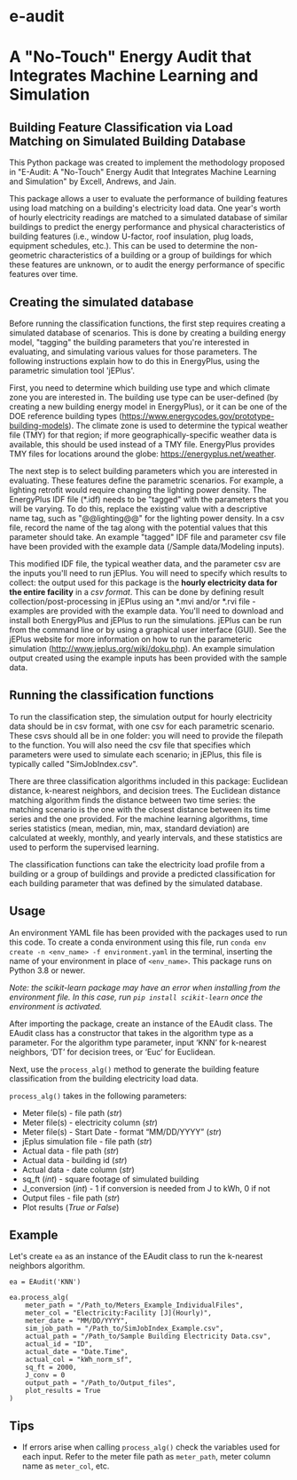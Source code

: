 # e-audit
# A "No-Touch" Energy Audit that Integrates Machine Learning and Simulation
## Building Feature Classification via Load Matching on Simulated Building Database

This Python package was created to implement the methodology proposed in "E-Audit: A "No-Touch" Energy Audit that Integrates Machine Learning and Simulation" by Excell, Andrews, and Jain. 

This package allows a user to evaluate the performance of building features using load matching on a building's electricity load data. One year's worth of hourly electricity readings are matched to a simulated database of similar buildings to predict the energy performance and physical characteristics of building features (i.e., window U-factor, roof insulation, plug loads, equipment schedules, etc.). This can be used to determine the non-geometric characteristics of a building or a group of buildings for which these features are unknown, or to audit the energy performance of specific features over time. 

## Creating the simulated database
Before running the classification functions, the first step requires creating a simulated database of scenarios. This is done by creating a building energy model, "tagging" the building parameters that you're interested in evaluating, and simulating various values for those parameters. The following instructions explain how to do this in EnergyPlus, using the parametric simulation tool 'jEPlus'.

First, you need to determine which building use type and which climate zone you are interested in. The building use type can be user-defined (by creating a new building energy model in EnergyPlus), or it can be one of the DOE reference building types (https://www.energycodes.gov/prototype-building-models). The climate zone is used to determine the typical weather file (TMY) for that region; if more geographically-specific weather data is available, this should be used instead of a TMY file. EnergyPlus provides TMY files for locations around the globe: https://energyplus.net/weather. 

The next step is to select building parameters which you are interested in evaluating. These features define the parametric scenarios. For example, a lighting retrofit would require changing the lighting power density. The EnergyPlus IDF file (*.idf) needs to be "tagged" with the parameters that you will be varying. To do this, replace the existing value with a descriptive name tag, such as "@@lighting@@" for the lighting power density. In a csv file, record the name of the tag along with the potential values that this parameter should take. An example "tagged" IDF file and parameter csv file have been provided with the example data (/Sample data/Modeling inputs). 

This modified IDF file, the typical weather data, and the parameter csv are the inputs you'll need to run jEPlus. You will need to specify which results to collect: the output used for this package is the **hourly electricity data for the entire facility** in a *csv format*. This can be done by defining result collection/post-processing in jEPlus using an *.mvi and/or *.rvi file - examples are provided with the example data. You'll need to download and install both EnergyPlus and jEPlus to run the simulations. jEPlus can be run from the command line or by using a graphical user interface (GUI). See the jEPlus website for more information on how to run the parameteric simulation (http://www.jeplus.org/wiki/doku.php). An example simulation output created using the example inputs has been provided with the sample data. 

## Running the classification functions
To run the classification step, the simulation output for hourly electricity data should be in csv format, with one csv for each parametric scenario. These csvs should all be in one folder: you will need to provide the filepath to the function. You will also need the csv file that specifies which parameters were used to simulate each scenario; in jEPlus, this file is typically called "SimJobIndex.csv". 

There are three classification algorithms included in this package: Euclidean distance, k-nearest neighbors, and decision trees. The Euclidean distance matching algorithm finds the distance between two time series: the matching scenario is the one with the closest distance between its time series and the one provided. For the machine learning algorithms, time series statistics (mean, median, min, max, standard deviation) are calculated at weekly, monthly, and yearly intervals, and these statistics are used to perform the supervised learning. 

The classification functions can take the electricity load profile from a building or a group of buildings and provide a predicted classification for each building parameter that was defined by the simulated database. 

## Usage
An environment YAML file has been provided with the packages used to run this code. To create a conda environment using this file, run `conda env create -n <env_name> -f environment.yaml` in the terminal, inserting the name of your environment in place of `<env_name>`. This package runs on Python 3.8 or newer. 

*Note: the scikit-learn package may have an error when installing from the environment file. In this case, run `pip install scikit-learn` once the environment is activated.*

After importing the package, create an instance of the EAudit class. The EAudit class has a constructor that takes in the algorithm type as a parameter. For the algorithm type parameter, input ‘KNN’ for k-nearest neighbors, ‘DT’ for decision trees, or ‘Euc’ for Euclidean. 

Next, use the `process_alg()` method to generate the building feature classification from the building electricity load data. 

`process_alg()` takes in the following parameters: 
- Meter file(s) - file path (*str*)
- Meter file(s) - electricity column (*str*)
- Meter file(s) - Start Date - format “MM/DD/YYYY” (*str*)
- jEplus simulation file - file path (*str*)
- Actual data - file path (*str*)
- Actual data - building id (*str*)
- Actual data - date column (*str*)
- sq_ft (*int*) - square footage of simulated building
- J_conversion (*int*) - 1 if conversion is needed from J to kWh, 0 if not 
- Output files - file path (*str*) 
- Plot results (*True or False*) 

## Example 
Let's create `ea` as an instance of the EAudit class to run the k-nearest neighbors algorithm. 

    ea = EAudit('KNN')

    ea.process_alg(
        meter_path = "/Path_to/Meters_Example_IndividualFiles", 
        meter_col = "Electricity:Facility [J](Hourly)", 
        meter_date = "MM/DD/YYYY", 
        sim_job_path = "/Path_to/SimJobIndex_Example.csv", 
        actual_path = "/Path_to/Sample Building Electricity Data.csv", 
        actual_id = "ID", 
        actual_date = "Date.Time",
        actual_col = "kWh_norm_sf",
        sq_ft = 2000,
        J_conv = 0    
        output_path = "/Path_to/Output_files", 
        plot_results = True
    )

## Tips 

- If errors arise when calling `process_alg()` check the variables used for each input. Refer to the meter file path as `meter_path`, meter column name as `meter_col`, etc. 
